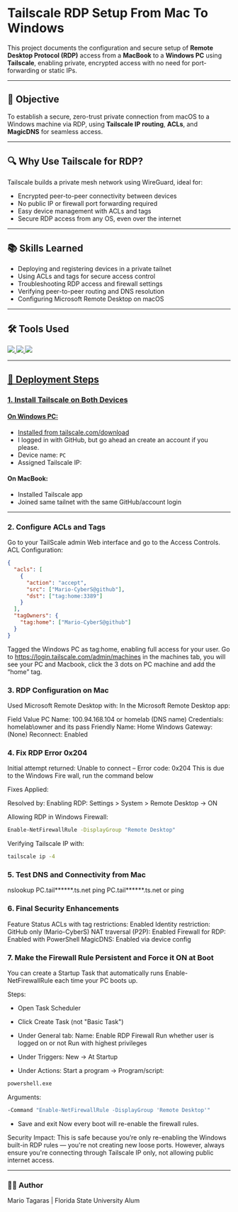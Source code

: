 # Tailscale RDP Setup From Mac To Windows  
This project documents the configuration and secure setup of **Remote Desktop Protocol (RDP)** access from a **MacBook** to a **Windows PC** using **Tailscale**, enabling private, encrypted access with no need for port-forwarding or static IPs.

---

## 🎯 Objective  
To establish a secure, zero-trust private connection from macOS to a Windows machine via RDP, using **Tailscale IP routing**, **ACLs**, and **MagicDNS** for seamless access.

---

## 🔍 Why Use Tailscale for RDP?  
Tailscale builds a private mesh network using WireGuard, ideal for:
- Encrypted peer-to-peer connectivity between devices  
- No public IP or firewall port forwarding required  
- Easy device management with ACLs and tags  
- Secure RDP access from any OS, even over the internet

---

## 📚 Skills Learned  
- Deploying and registering devices in a private tailnet  
- Using ACLs and tags for secure access control  
- Troubleshooting RDP access and firewall settings  
- Verifying peer-to-peer routing and DNS resolution  
- Configuring Microsoft Remote Desktop on macOS

---

## 🛠️ Tools Used  
<div>
  <a href="https://tailscale.com/" target="_blank"><img src="https://img.shields.io/badge/-Tailscale-005AE0?&style=for-the-badge&logo=Tailscale&logoColor=white" />
  <img src="https://img.shields.io/badge/-Microsoft_RDP-0078D4?&style=for-the-badge&logo=Windows&logoColor=white" />
  <img src="https://img.shields.io/badge/-macOS-000000?&style=for-the-badge&logo=Apple&logoColor=white" />
</div>

---

## 📝 Deployment Steps

### 1. Install Tailscale on Both Devices

#### On Windows PC:
- Installed from [tailscale.com/download](https://tailscale.com/download)
- I logged in with GitHub, but go ahead an create an account if you please.
- Device name: `PC`
- Assigned Tailscale IP: <IP>

#### On MacBook:
- Installed Tailscale app
- Joined same tailnet with the same GitHub/account login

---

### 2. Configure ACLs and Tags
Go to your TailScale admin Web interface and go to the Access Controls.
ACL Configuration:
```json
{
  "acls": [
    {
      "action": "accept",
      "src": ["Mario-CyberS@github"],
      "dst": ["tag:home:3389"]
    }
  ],
  "tagOwners": {
    "tag:home": ["Mario-CyberS@github"]
  }
}
```
Tagged the Windows PC as tag:home, enabling full access for your user.
Go to https://login.tailscale.com/admin/machines in the machines tab, you will see your PC and Macbook, click the 3 dots on PC machine and add the “home” tag.

### 3. RDP Configuration on Mac
Used Microsoft Remote Desktop with:
In the Microsoft Remote Desktop app:

Field	Value
PC Name:	100.94.168.104 or homelab (DNS name)
Credentials:	homelab\owner and its pass
Friendly Name:	Home Windows
Gateway:	(None)
Reconnect:	Enabled

### 4. Fix RDP Error 0x204
Initial attempt returned:
Unable to connect – Error code: 0x204
This is due to the Windows Fire wall, run the command below

Fixes Applied:

Resolved by:
Enabling RDP:
Settings > System > Remote Desktop → ON

Allowing RDP in Windows Firewall:
```bash
Enable-NetFirewallRule -DisplayGroup "Remote Desktop"
```

Verifying Tailscale IP with:
```bash
tailscale ip -4
```

### 5. Test DNS and Connectivity from Mac
nslookup PC.tail******.ts.net
ping PC.tail******.ts.net
or
ping <PC-TailScal-IP>

### 6. Final Security Enhancements
Feature	Status
ACLs with tag restrictions: Enabled
Identity restriction: GitHub only (Mario-CyberS)
NAT traversal (P2P): Enabled
Firewall for RDP: Enabled with PowerShell
MagicDNS: Enabled via device config

### 7. Make the Firewall Rule Persistent and Force it ON at Boot
You can create a Startup Task that automatically runs Enable-NetFirewallRule each time your PC boots up.

Steps:
- Open Task Scheduler
- Click Create Task (not "Basic Task")
- Under General tab:
Name: Enable RDP Firewall
Run whether user is logged on or not
Run with highest privileges

- Under Triggers:
New → At Startup

- Under Actions:
Start a program →
Program/script: 
```bash
powershell.exe 
```
Arguments:
```bash
-Command "Enable-NetFirewallRule -DisplayGroup 'Remote Desktop'"
```
- Save and exit
Now every boot will re-enable the firewall rules.

Security Impact:
This is safe because you’re only re-enabling the Windows built-in RDP rules — you're not creating new loose ports.
However, always ensure you're connecting through Tailscale IP only, not allowing public internet access.

---

### 👨‍💻 Author
Mario Tagaras | Florida State University Alum













